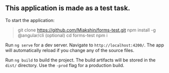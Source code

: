 ##  This application is made as a test task.

To start the application:

> git clone https://github.com/Miakshin/forms-test.git
> npm install -g @angular/cli    (optional)
> cd forms-test
> npm i

Run `ng serve` for a dev server. Navigate to `http://localhost:4200/`. The app will automatically reload if you change any of the source files.

Run `ng build` to build the project. The build artifacts will be stored in the `dist/` directory. Use the `-prod` flag for a production build.
